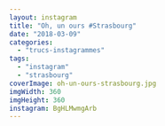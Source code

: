 ```yaml
---
layout: instagram
title: "Oh, un ours #Strasbourg"
date: "2018-03-09"
categories: 
  - "trucs-instagrammes"
tags: 
  - "instagram"
  - "strasbourg"
coverImage: oh-un-ours-strasbourg.jpg
imgWidth: 360
imgHeight: 360
instagram: BgHLMwmgArb
---
```

